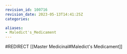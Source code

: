 ```yaml
---
revision_id: 100716
revision_date: 2023-05-13T14:41:25Z
categories:

aliases:
- Maledict's_Medicament
---
```


#REDIRECT [[Master Medicinal#Maledict's Medicament]]